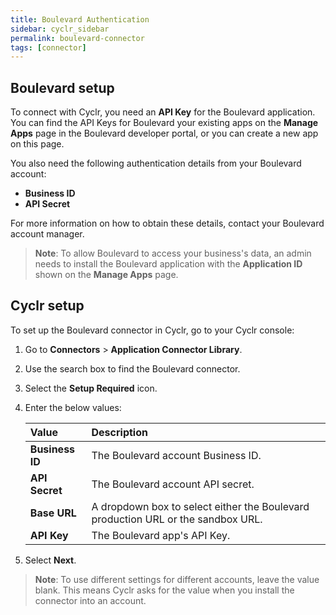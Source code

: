```yaml
---
title: Boulevard Authentication
sidebar: cyclr_sidebar
permalink: boulevard-connector
tags: [connector]
---
```


## Boulevard setup

To connect with Cyclr, you need an **API Key** for the Boulevard application. You can find the API Keys for Boulevard your existing apps on the **Manage Apps** page in the Boulevard developer portal, or you can create a new app on this page.

You also need the following authentication details from your Boulevard account:

*  **Business ID**
*  **API Secret**

For more information on how to obtain these details, contact your Boulevard account manager.

>  **Note**: To allow Boulevard to access your business's data, an admin needs to install the Boulevard application with the **Application ID** shown on the **Manage Apps** page.


## Cyclr setup

To set up the Boulevard connector in Cyclr, go to your Cyclr console:

1. Go to **Connectors** > **Application Connector Library**.

2. Use the search box to find the Boulevard connector.

3. Select the **Setup Required** icon.

4. Enter the below values:

   | Value              | Description                                 |
   | :----------------- | :------------------------------------------ |
   | **Business ID** | The Boulevard account Business ID. |
   | **API Secret** | The Boulevard account API secret. |
   | **Base URL** | A dropdown box to select either the Boulevard production URL or the sandbox URL. |
   | **API Key** | The Boulevard app's API Key. |
   
5. Select **Next**.

> **Note**: To use different settings for different accounts, leave the value blank. This means Cyclr asks for the value when you install the connector into an account.



